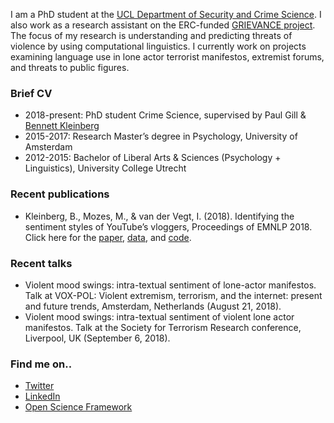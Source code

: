 I am a PhD student at the [UCL Department of Security and Crime Science](http://www.ucl.ac.uk/jill-dando-institute). I also work as a research assistant on the ERC-funded [GRIEVANCE project](grievance-erc.com). The focus of my research is understanding and predicting threats of violence by using computational linguistics. I currently work on projects examining language use in lone actor terrorist manifestos, extremist forums, and threats to public figures.

### Brief CV 
- 2018-present: PhD student Crime Science, supervised by Paul Gill & [Bennett Kleinberg](bkleinberg.net) 
- 2015-2017: Research Master’s degree in Psychology, University of Amsterdam 
- 2012-2015: Bachelor of Liberal Arts & Sciences (Psychology + Linguistics), University College Utrecht 

### Recent publications
- Kleinberg, B., Mozes, M., & van der Vegt, I. (2018). Identifying the sentiment styles of YouTube’s vloggers, Proceedings of EMNLP 2018. Click here for the [paper](https://arxiv.org/abs/1808.09722), [data](https://github.com/ben-aaron188/narrative_structures), and [code](https://github.com/ben-aaron188/naive_context_sentiment).

### Recent talks
- Violent mood swings: intra-textual sentiment of lone-actor manifestos. Talk at VOX-POL: Violent extremism, terrorism, and the internet: present and future trends, Amsterdam, Netherlands (August 21, 2018). 
- Violent mood swings: intra-textual sentiment of violent lone actor manifestos. Talk at the Society for Terrorism Research conference, Liverpool, UK (September 6, 2018). 

### Find me on..
- [Twitter](twitter.com/isabellevdv)
- [LinkedIn](https://www.linkedin.com/in/isabellevdv/)
- [Open Science Framework](https://osf.io/ubrz6/)


